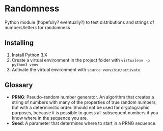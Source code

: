 # Randomness
Python module (hopefully? eventually?) to test distributions and strings of 
numbers/letters for randomness

## Installing
1) Install Python 3.X
1) Create a virtual environment in the project folder with `virtualenv -p python3 venv`
1) Activate the virtual environment with `source venv/bin/activate`

## Glossary
* **PRNG**: Pseudo-random number generator. An algorithm that creates a string of numbers with many
  of the properties of true random numbers, but with a deterministic order. Should not be used for
  cryptographic purposes, because it is possible to guess all subsequent numbers if you know where
  in the sequence you are.
* **Seed**: A parameter that determines where to start in a PRNG sequence.
